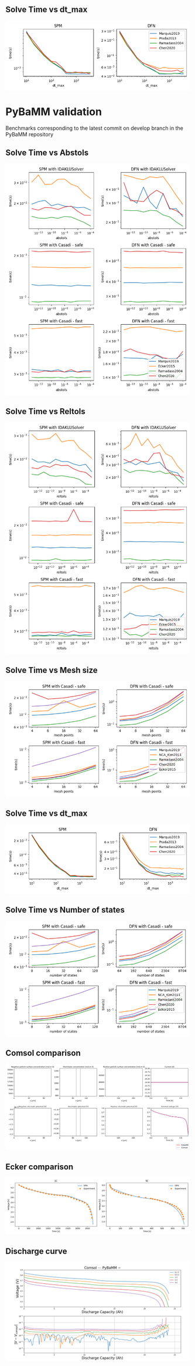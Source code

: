 ## Solve Time vs dt_max
<img src='./benchmarks/benchmark_images/time_vs_dt_max_25.1.0.png'>

# PyBaMM validation
Benchmarks corresponding to the latest commit on develop branch in the PyBaMM repository

## Solve Time vs Abstols
<img src='./benchmarks/benchmark_images/time_vs_abstols_22.9.png'>

## Solve Time vs Reltols
<img src='./benchmarks/benchmark_images/time_vs_reltols_22.9.png'>

## Solve Time vs Mesh size
<img src='./benchmarks/benchmark_images/time_vs_mesh_size_22.9.png'>

## Solve Time vs dt_max
<img src='./benchmarks/benchmark_images/time_vs_dt_max_22.9.png'>

## Solve Time vs Number of states
<img src='./benchmarks/benchmark_images/time_vs_no_of_states_22.9.png'>

## Comsol comparison
<img src='./benchmarks/benchmark_images/comsol_comparison_22.9.png'>

## Ecker comparison
<img src='./benchmarks/benchmark_images/ecker_comparison_22.9.png'>

## Discharge curve
<img src='./benchmarks/benchmark_images/discharge_curve_22.9.png'>
